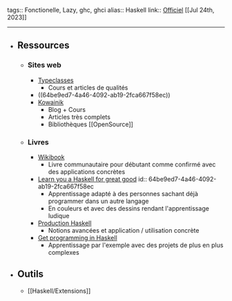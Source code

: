 tags:: Fonctionelle, Lazy, ghc, ghci
alias:: Haskell
link:: [Officiel](https://www.haskell.org/) 
[[Jul 24th, 2023]]
***

- ## Ressources
	- ### Sites web
		- [Typeclasses](https://typeclasses.com/)
			- Cours et articles de qualités
		- ((64be9ed7-4a46-4092-ab19-2fca667f58ec))
		- [Kowainik](https://kowainik.github.io/)
			- Blog + Cours
			- Articles très complets
			- Bibliothèques [[OpenSource]]
	- ### Livres
		- [Wikibook](https://en.m.wikibooks.org/wiki/Haskell)
			- Livre communautaire pour débutant comme confirmé avec des applications concrètes
		- [Learn you a Haskell for great good](http://learnyouahaskell.com/)
		  id:: 64be9ed7-4a46-4092-ab19-2fca667f58ec
			- Apprentissage adapté à des personnes sachant déjà programmer dans un autre langage
			- En couleurs et avec des dessins rendant l'apprentissage ludique
		- [Production Haskell](https://leanpub.com/production-haskell)
			- Notions avancées et application / utilisation concrète
		- [Get programming in Haskell](https://www.manning.com/books/get-programming-with-haskell)
			- Apprentissage par l'exemple avec des projets de plus en plus complexes
- ## Outils
	- [[Haskell/Extensions]]